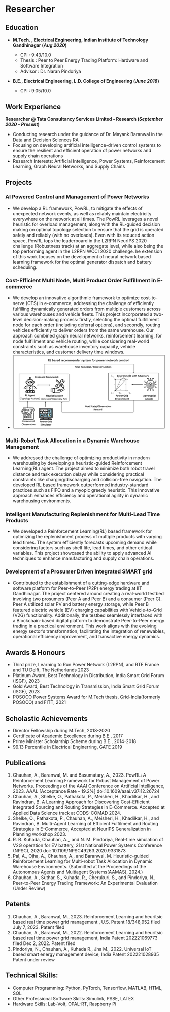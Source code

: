 # Researcher

## Education

- **M.Tech. , Electrical Engineering, Indian Institute of Technology Gandhinagar (_Aug 2020_)**
  
    - CPI     : 9.43/10.0
    - Thesis  : Peer to Peer Energy Trading Platform: Hardware and Software Integration
    - Advisor : Dr. Naran Pindoriya
        
- **B.E., Electrical Engineering, L.D. College of Engineering (_June 2018_)**

    - CPI     : 9.05/10.0 			        		

## Work Experience
**Researcher @ Tata Consultancy Services Limited - Research (_September 2020 - Present_)**
- Conducting research under the guidance of Dr. Mayank Baranwal in the Data and Decision Sciences RA
- Focusing on developing artificial intelligence-driven control systems to ensure the resilient and efficient operation of power networks and supply chain operations
- Research Interests: Artificial Intelligence, Power Systems, Reinforcement Learning, Graph Neural Networks, and
Supply Chains

## Projects

### AI Powered Control and Management of Power Networks 
- We develop a RL framework, PowRL, to mitigate the effects of unexpected network events, as well as reliably maintain electricity everywhere on the network at all times. The PowRL leverages a novel heuristic for overload management, along with the RL-guided decision making on optimal topology selection to ensure that the grid is operated safely and reliably (with no overloads). Even with its reduced action space, PowRL tops the leaderboard in the L2RPN NeurIPS 2020 challenge (Robustness track) at an aggregate level, while also being the top performing agent in the L2RPN WCCI 2020 challenge. he extension of this work focuses on the development of neural network based learning framework for the optimal generator dispatch and battery scheduling.

### Cost-Efficient Multi Node, Multi Product Order Fulfillment in E-commerce
- We develop an innovative algorithmic framework to optimize cost-to-serve (CTS) in e-commerce, addressing the challenge of efficiently fulfilling dynamically generated orders from multiple customers across various warehouses and vehicle fleets. This project incorporated a two-level decision-making process: firstly, selecting the optimal fulfillment node for each order (including deferral options), and secondly, routing vehicles efficiently to deliver orders from the same warehouse. Our approach combined graph neural networks, reinforcement learning, for node fulfillment and vehicle routing, while considering real-world constraints such as warehouse inventory capacity, vehicle characteristics, and customer delivery time windows.
- ![PowRL Framework](/assets/img/System-and-method.png)

### Multi-Robot Task Allocation in a Dynamic Warehouse Management
- We addressed the challenge of optimizing productivity in modern warehousing by developing a heuristic-guided Reinforcement Learning(RL) agent. The project aimed to minimize both robot travel distance and task execution delays while considering practical constraints like charging/discharging and collision-free navigation. The developed RL based framework outperformed industry-standard practices such as FIFO and a myopic greedy heuristic. This innovative approach enhances efficiency and operational agility in dynamic warehousing environments.

### Intelligent Manufacturing Replenishment for Multi-Lead Time Products
- We developed a Reinforcement Learning(RL) based framework for optimizing the replenishment process of multiple products with varying lead times. The system efficiently forecasts upcoming demand while considering factors such as shelf life, lead times, and other critical variables. This project showcased the ability to apply advanced AI techniques to enhance manufacturing and supply chain operations.

### Development of a Prosumer Driven Integrated SMART grid
- Contributed to the establishment of a cutting-edge hardware and software platform for Peer-to-Peer (P2P) energy trading at IIT Gandhinagar. The project centered around creating a real-world testbed involving two prosumers (Peer A and Peer B) and a consumer (Peer C). Peer A utilized solar PV and battery energy storage, while Peer B featured electric vehicle (EV) charging capabilities with Vehicle-to-Grid (V2G) functionality. Additionally, the testbed seamlessly interfaced with a Blockchain-based digital platform to demonstrate Peer-to-Peer energy trading in a practical environment. This work aligns with the evolving energy sector’s transformation, facilitating the integration of renewables, operational efficiency improvement, and transactive energy dynamics.

## Awards & Honours
- Third prize, Learning to Run Power Network (L2RPN), and RTE France and TU Delft, The Netherlands 2023
- Platinum Award, Best Technology in Distribution, India Smart Grid Forum (ISGF), 2023
- Gold Award, Best Technology in Transmission, India Smart Grid Forum (ISGF), 2023
- POSOCO Power Systems Award for M.Tech thesis, Grid-India(formerly POSOCO) and FITT, 2021

## Scholastic Achievements
- Director Fellowship during M.Tech, 2018-2020
- Certificate of Academic Excellence during B.E., 2017
- Prime Minister Scholarship Scheme during B.E., 2014-2018
- 99.13 Percentile in Electrical Enginerring, GATE 2019

## Publications
1. Chauhan, A., Baranwal, M. and Basumatary, A., 2023. PowRL: A Reinforcement Learning Framework for Robust Management of Power Networks. Proceedings of the AAAI Conference on Artificial Intelligence, 2023. AAAI. [Acceptance Rate - 19.2%] doi:10.1609/aaai.v37i12.26724
2. Chauhan, A., Shelke, O., Pathakota, P., Meisheri, H., Khadilkar, H., and Ravindran, B. A Learning Approach for Discovering Cost-Efficient Integrated Sourcing and Routing Strategies in E-Commerce. Accepted at Applied Data Science track at CODS-COMAD 2024.
3. Shelke, O., Pathakota, P., Chauhan, A., Meisheri, H., Khadilkar, H., and Ravindran, B. Multi-Agent Learning of Efficient Fulfilment and Routing Strategies in E-Commerce, Accepted at NeurIPS Generalization in Planning workshop 2023.
4. R. B. Kuhada, Chauhan, A.,, and N. M. Pindoriya, Real-time simulation of V2G operation for EV battery, 21st National Power Systems Conference (NPSC), 2020 doi: 10.1109/NPSC49263.2020.9331873
5. Pal, A., Ojha, A., Chauhan, A., and Baranwal, M. Heuristic-guided Reinforcement Learning for Multi-robot Task Allocation in Dynamic Warehouse Environments. (Submitted at the Proceedings of the Autonomous Agents and Multiagent Systems(AAMAS), 2024.)
6. Chauhan, A., Suthar, S., Kuhada, R., Cherukuri, S., and Pindoriya, N., Peer-to-Peer Energy Trading Framework: An Experimental Evaluation (Under Review)

## Patents
1. Chauhan, A., Baranwal, M., 2023. Reinforcement Learning and heuritsic based real time power grid management , U.S. Patent 18/348,952 filed July 7, 2023. Patent filed
2. Chauhan, A., Baranwal, M., 2022. Reinforcement Learning and heuritsic based real time power grid management, India Patent 202221069773 filed Dec 2, 2022. Patent filed
3. Pindoriya, N., Chauhan, A., Kuhada R., Jha M., 2022. Universal IoT based smart energy management device, India Patent 202221028935 Patent under review

## Technical Skills:
- Computer Programming: Python, PyTorch, Tensorflow, MATLAB, HTML, SQL
- Other Professional Software Skills: Simulink, PSSE, LATEX
- Hardware Skills: Lab-Volt, OPAL-RT, Raspberry Pi
